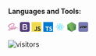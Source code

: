 <!--
**Daakopatel/Daakopatel** is a ✨ _special_ ✨ repository because its `README.md` (this file) appears on your GitHub profile.

### Hi there, I'm [Dako Patel!](http://dakaasdatameter.tech/) 👋


<a href="https://stackoverflow.com/users/14123406/dako-patel">
  <img align="left" alt="Dako Patel | Stackoverflow" width="20px" src="https://raw.githubusercontent.com/edent/SuperTinyIcons/master/images/svg/stackoverflow.svg" />
</a>

<a href="https://twitter.com/Dakopatel">
  <img align="left" alt="Dako Patel | Twitter" width="20px" src="https://raw.githubusercontent.com/edent/SuperTinyIcons/master/images/svg/twitter.svg" />
</a>

<a href="https://www.facebook.com/darshit.makasana.39">
  <img align="left" alt="Dako Patel | Facebook" width="20px" src="https://raw.githubusercontent.com/edent/SuperTinyIcons/master/images/svg/facebook.svg" />
</a>

<br />
<br />

Hi, I'm Dako Patel, a passionate self-taught Full Stack Developer from India. 

<!-- I'm a fourth year IT student at [SOU!](http://silveroakuni.ac.in) -->


**Languages and Tools:**  

<code><img height="20" src="https://raw.githubusercontent.com/github/explore/80688e429a7d4ef2fca1e82350fe8e3517d3494d/topics/sass/sass.png"></code>
<code><img height="20" src="https://raw.githubusercontent.com/github/explore/80688e429a7d4ef2fca1e82350fe8e3517d3494d/topics/bootstrap/bootstrap.png"></code>
<code><img height="20" src="https://raw.githubusercontent.com/github/explore/80688e429a7d4ef2fca1e82350fe8e3517d3494d/topics/javascript/javascript.png"></code>
<code><img height="20" src="https://raw.githubusercontent.com/github/explore/80688e429a7d4ef2fca1e82350fe8e3517d3494d/topics/typescript/typescript.png"></code>
<code><img height="20" src="https://raw.githubusercontent.com/github/explore/80688e429a7d4ef2fca1e82350fe8e3517d3494d/topics/react/react.png"></code>
<code><img height="20" src="https://raw.githubusercontent.com/github/explore/80688e429a7d4ef2fca1e82350fe8e3517d3494d/topics/nodejs/nodejs.png"></code>
<code><img height="20" src="https://raw.githubusercontent.com/edent/SuperTinyIcons/master/images/svg/php.svg"></code>
<!-- <code><img height="20" src="https://raw.githubusercontent.com/github/explore/80688e429a7d4ef2fca1e82350fe8e3517d3494d/topics/vue/vue.png"></code> -->

![visitors](https://visitor-badge.glitch.me/badge?page_id=dakopatel/dakopatel)
